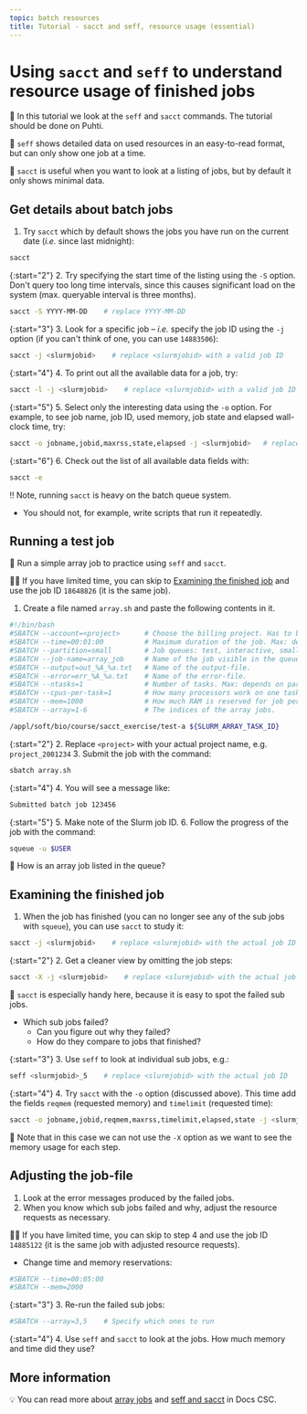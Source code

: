 ```yaml
---
topic: batch resources
title: Tutorial - sacct and seff, resource usage (essential)
---
```


# Using `sacct` and `seff` to understand resource usage of finished jobs

💬 In this tutorial we look at the `seff` and `sacct` commands. The tutorial should be done on Puhti.

💭 `seff` shows detailed data on used resources in an easy-to-read format, but can only show one job at a time.

💭 `sacct` is useful when you want to look at a listing of jobs, but by default it only shows minimal data.

## Get details about batch jobs

1. Try `sacct` which by default shows the jobs you have run on the current date (_i.e._ since last midnight):

```bash
sacct
```

{:start="2"}
2. Try specifying the start time of the listing using the `-S` option. Don't query too long time intervals, since this causes significant load on the system (max. queryable interval is three months).

```bash
sacct -S YYYY-MM-DD    # replace YYYY-MM-DD
```

{:start="3"}
3. Look for a specific job – _i.e._ specify the job ID using the `-j` option (if you can't think of one, you can use `14883506`):

```bash
sacct -j <slurmjobid>    # replace <slurmjobid> with a valid job ID 
```

{:start="4"}
4. To print out all the available data for a job, try:

```bash
sacct -l -j <slurmjobid>    # replace <slurmjobid> with a valid job ID
```

{:start="5"}
5. Select only the interesting data using the `-o` option. For example, to see job name, job ID, used memory, job state and elapsed wall-clock time, try:

```bash
sacct -o jobname,jobid,maxrss,state,elapsed -j <slurmjobid>   # replace <slurmjobid> with a valid job ID
```

{:start="6"}
6. Check out the list of all available data fields with:

```bash
sacct -e
```

‼️ Note, running `sacct` is heavy on the batch queue system.

- You should not, for example, write scripts that run it repeatedly.

## Running a test job

💬 Run a simple array job to practice using `seff` and `sacct`.

☝🏻 If you have limited time, you can skip to [Examining the finished job](#examining-the-finished-job) and use the job ID `18648826` (it is the same job).

1. Create a file named `array.sh` and paste the following contents in it.

```bash
#!/bin/bash
#SBATCH --account=<project>      # Choose the billing project. Has to be defined!
#SBATCH --time=00:01:00          # Maximum duration of the job. Max: depends of the partition. 
#SBATCH --partition=small        # Job queues: test, interactive, small, large, longrun, hugemem, hugemem_longrun
#SBATCH --job-name=array_job     # Name of the job visible in the queue.
#SBATCH --output=out_%A_%a.txt   # Name of the output-file.
#SBATCH --error=err_%A_%a.txt    # Name of the error-file.
#SBATCH --ntasks=1               # Number of tasks. Max: depends on partition.
#SBATCH --cpus-per-task=1        # How many processors work on one task. Max: Number of CPUs per node.
#SBATCH --mem=1000               # How much RAM is reserved for job per node. Unit: MiB
#SBATCH --array=1-6              # The indices of the array jobs.

/appl/soft/bio/course/sacct_exercise/test-a ${SLURM_ARRAY_TASK_ID}
```

{:start="2"}
2. Replace `<project>` with your actual project name, e.g. `project_2001234`
3. Submit the job with the command:

```bash
sbatch array.sh
```

{:start="4"}
4. You will see a message like:

```bash
Submitted batch job 123456
```

{:start="5"}
5. Make note of the Slurm job ID.
6. Follow the progress of the job with the command:

```bash
squeue -u $USER
```

💭 How is an array job listed in the queue?

## Examining the finished job

1. When the job has finished (you can no longer see any of the sub jobs with `squeue`), you can use `sacct` to study it:

```bash
sacct -j <slurmjobid>    # replace <slurmjobid> with the actual job ID
```

{:start="2"}
2. Get a cleaner view by omitting the job steps:

```bash
sacct -X -j <slurmjobid>    # replace <slurmjobid> with the actual job ID
```

💬 `sacct` is especially handy here, because it is easy to spot the failed sub jobs.

- Which sub jobs failed?
    - Can you figure out why they failed?
    - How do they compare to jobs that finished?

{:start="3"}
3. Use `seff` to look at individual sub jobs, e.g.:

```bash
seff <slurmjobid>_5    # replace <slurmjobid> with the actual job ID
```

{:start="4"}
4. Try `sacct` with the `-o` option (discussed above). This time add the fields `reqmem` (requested memory) and `timelimit` (requested time):

```bash
sacct -o jobname,jobid,reqmem,maxrss,timelimit,elapsed,state -j <slurmjobid>    # replace <slurmjobid> with the actual job ID
```

💭 Note that in this case we can not use the `-X` option as we want to see the memory usage for each step.

## Adjusting the job-file

1. Look at the error messages produced by the failed jobs.
2. When you know which sub jobs failed and why, adjust the resource requests as necessary.

☝🏻 If you have limited time, you can skip to step 4 and use the job ID `14885122` (it is the same job with adjusted resource requests).

- Change time and memory reservations:

```bash
#SBATCH --time=00:05:00
#SBATCH --mem=2000
```

{:start="3"}
3. Re-run the failed sub jobs:

```bash
#SBATCH --array=3,5    # Specify which ones to run
```

{:start="4"}
4. Use `seff` and `sacct` to look at the jobs. How much memory and time did they use?

## More information

💡 You can read more about [array jobs](https://docs.csc.fi/computing/running/array-jobs) and [seff and sacct](https://docs.csc.fi/support/faq/how-much-memory-my-job-needs/) in Docs CSC.
